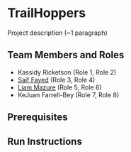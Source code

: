 # TrailHoppers

Project description (~1 paragraph)

## Team Members and Roles

* Kassidy Ricketson (Role 1, Role 2)
* [Saif Fayed](https://github.com/saiffayed/CIS350-HW2-Fayed) (Role 3, Role 4)
* [Liam Mazure](https://github.com/Mazureli/CIS350-HW2-Mazure) (Role 5, Role 6)
* KeJuan Farrell-Bey (Role 7, Role 8)


## Prerequisites

## Run Instructions
